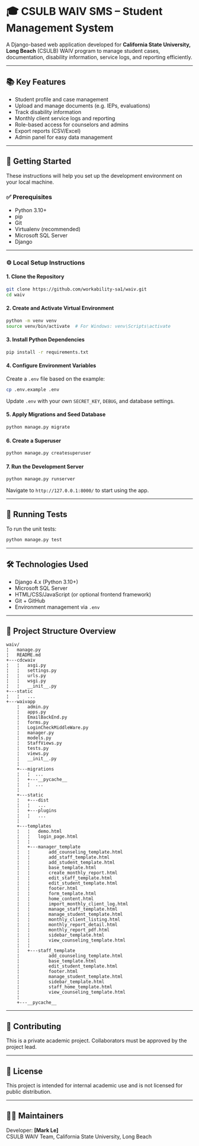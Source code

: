 
# 🎓 CSULB WAIV SMS – Student Management System

A Django-based web application developed for **California State University, Long Beach** (CSULB) WAIV program to manage student cases, documentation, disability information, service logs, and reporting efficiently.

---

## 📚 Key Features

- Student profile and case management
- Upload and manage documents (e.g. IEPs, evaluations)
- Track disability information
- Monthly client service logs and reporting
- Role-based access for counselors and admins
- Export reports (CSV/Excel)
- Admin panel for easy data management

---

## 🚀 Getting Started

These instructions will help you set up the development environment on your local machine.

### ✅ Prerequisites

- Python 3.10+
- pip
- Git
- Virtualenv (recommended)
- Microsoft SQL Server
- Django

---

### ⚙️ Local Setup Instructions

#### 1. Clone the Repository

```bash
git clone https://github.com/workability-sa1/waiv.git
cd waiv
```

#### 2. Create and Activate Virtual Environment

```bash
python -m venv venv
source venv/bin/activate  # For Windows: venv\Scripts\activate
```

#### 3. Install Python Dependencies

```bash
pip install -r requirements.txt
```

#### 4. Configure Environment Variables

Create a `.env` file based on the example:

```bash
cp .env.example .env
```

Update `.env` with your own `SECRET_KEY`, `DEBUG`, and database settings.

#### 5. Apply Migrations and Seed Database

```bash
python manage.py migrate
```

#### 6. Create a Superuser

```bash
python manage.py createsuperuser
```

#### 7. Run the Development Server

```bash
python manage.py runserver
```

Navigate to `http://127.0.0.1:8000/` to start using the app.

---

## 🧪 Running Tests

To run the unit tests:

```bash
python manage.py test
```

---

## 🛠 Technologies Used

- Django 4.x (Python 3.10+)
- Microsoft SQL Server
- HTML/CSS/JavaScript (or optional frontend framework)
- Git + GitHub
- Environment management via `.env`

---

## 📁 Project Structure Overview

```
waiv/
¦   manage.py
¦   README.md
+---cdcwaiv
¦   ¦   asgi.py
¦   ¦   settings.py
¦   ¦   urls.py
¦   ¦   wsgi.py
¦   ¦   __init__.py     
+---static
¦   ¦   ...
+---waivapp
    ¦   admin.py
    ¦   apps.py
    ¦   EmailBackEnd.py
    ¦   forms.py
    ¦   LoginCheckMiddleWare.py
    ¦   manager.py
    ¦   models.py
    ¦   StaffViews.py
    ¦   tests.py
    ¦   views.py
    ¦   __init__.py
    ¦   
    +---migrations
    ¦   ¦  ...
    ¦   +---__pycache__
    ¦	¦  ...
    ¦           
    +---static
    ¦   +---dist
    ¦	¦   ...
    ¦   +---plugins
    ¦	¦   ...
    ¦               
    +---templates
    ¦   ¦   demo.html
    ¦   ¦   login_page.html
    ¦   ¦   
    ¦   +---manager_template
    ¦   ¦       add_counseling_template.html
    ¦   ¦       add_staff_template.html
    ¦   ¦       add_student_template.html
    ¦   ¦       base_template.html
    ¦   ¦       create_monthly_report.html
    ¦   ¦       edit_staff_template.html
    ¦   ¦       edit_student_template.html
    ¦   ¦       footer.html
    ¦   ¦       form_template.html
    ¦   ¦       home_content.html
    ¦   ¦       import_monthly_client_log.html
    ¦   ¦       manage_staff_template.html
    ¦   ¦       manage_student_template.html
    ¦   ¦       monthly_client_listing.html
    ¦   ¦       monthly_report_detail.html
    ¦   ¦       monthly_report_pdf.html
    ¦   ¦       sidebar_template.html
    ¦   ¦       view_counseling_template.html
    ¦   ¦       
    ¦   +---staff_template
    ¦           add_counseling_template.html
    ¦           base_template.html
    ¦           edit_student_template.html
    ¦           footer.html
    ¦           manage_student_template.html
    ¦           sidebar_template.html
    ¦           staff_home_template.html
    ¦           view_counseling_template.html
    ¦           
    +---__pycache__
```

---

## 🤝 Contributing

This is a private academic project. Collaborators must be approved by the project lead.

---

## 📜 License

This project is intended for internal academic use and is not licensed for public distribution.

---

## 👨‍💻 Maintainers

Developer: **[Mark Le]**  
CSULB WAIV Team, California State University, Long Beach